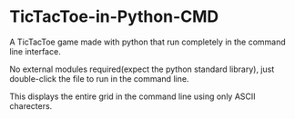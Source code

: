 # TicTacToe-in-Python-CMD
A TicTacToe game made with python that run completely in the command line interface.

No external modules required(expect the python standard library), just double-click the file to run in the command line.

This displays the entire grid in the command line using only ASCII charecters.
